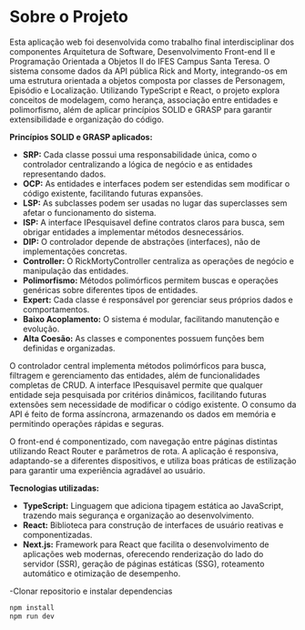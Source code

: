 # Sobre o Projeto

Esta aplicação web foi desenvolvida como trabalho final interdisciplinar dos componentes Arquitetura de Software, Desenvolvimento Front-end II e Programação Orientada a Objetos II do IFES Campus Santa Teresa. O sistema consome dados da API pública Rick and Morty, integrando-os em uma estrutura orientada a objetos composta por classes de Personagem, Episódio e Localização. Utilizando TypeScript e React, o projeto explora conceitos de modelagem, como herança, associação entre entidades e polimorfismo, além de aplicar princípios SOLID e GRASP para garantir extensibilidade e organização do código.

**Princípios SOLID e GRASP aplicados:**

- **SRP:** Cada classe possui uma responsabilidade única, como o controlador centralizando a lógica de negócio e as entidades representando dados.
- **OCP:** As entidades e interfaces podem ser estendidas sem modificar o código existente, facilitando futuras expansões.
- **LSP:** As subclasses podem ser usadas no lugar das superclasses sem afetar o funcionamento do sistema.
- **ISP:** A interface IPesquisavel define contratos claros para busca, sem obrigar entidades a implementar métodos desnecessários.
- **DIP:** O controlador depende de abstrações (interfaces), não de implementações concretas.
- **Controller:** O RickMortyController centraliza as operações de negócio e manipulação das entidades.
- **Polimorfismo:** Métodos polimórficos permitem buscas e operações genéricas sobre diferentes tipos de entidades.
- **Expert:** Cada classe é responsável por gerenciar seus próprios dados e comportamentos.
- **Baixo Acoplamento:** O sistema é modular, facilitando manutenção e evolução.
- **Alta Coesão:** As classes e componentes possuem funções bem definidas e organizadas.

O controlador central implementa métodos polimórficos para busca, filtragem e gerenciamento das entidades, além de funcionalidades completas de CRUD. A interface IPesquisavel permite que qualquer entidade seja pesquisada por critérios dinâmicos, facilitando futuras extensões sem necessidade de modificar o código existente. O consumo da API é feito de forma assíncrona, armazenando os dados em memória e permitindo operações rápidas e seguras.

O front-end é componentizado, com navegação entre páginas distintas utilizando React Router e parâmetros de rota. A aplicação é responsiva, adaptando-se a diferentes dispositivos, e utiliza boas práticas de estilização para garantir uma experiência agradável ao usuário.

**Tecnologias utilizadas:**
- **TypeScript:** Linguagem que adiciona tipagem estática ao JavaScript, trazendo mais segurança e organização ao desenvolvimento.
- **React:** Biblioteca para construção de interfaces de usuário reativas e componentizadas.
- **Next.js:** Framework para React que facilita o desenvolvimento de aplicações web modernas, oferecendo renderização do lado do servidor (SSR), geração de páginas estáticas (SSG), roteamento automático e otimização de desempenho.

-Clonar repositorio e instalar dependencias

```bash
npm install
npm run dev
```